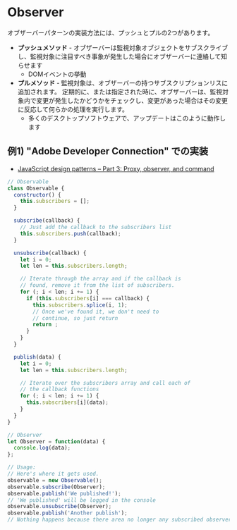 # Observer

オブザーバーパターンの実装方法には、プッシュとプルの2つがあります。 

- __プッシュメソッド__ - オブザーバーは監視対象オブジェクトをサブスクライブし、監視対象に注目すべき事象が発生した場合にオブザーバーに連絡して知らせます
  - DOMイベントの挙動
- __プルメソッド__ - 監視対象は、オブザーバーの持つサブスクリプションリスに追加されます。
定期的に、または指定された時に、オブザーバーは、監視対象内で変更が発生したかどうかをチェックし、変更があった場合はその変更に反応して何らかの処理を実行します。
  - 多くのデスクトップソフトウェアで、アップデートはこのように動作します

## 例1) "Adobe Developer Connection" での実装
- [JavaScript design patterns – Part 3: Proxy, observer, and command](http://www.adobe.com/jp/devnet/html5/articles/javascript-design-patterns-pt3-proxy-observer-command.html)

```js
// Observable
class Observable {
  constructor() {
    this.subscribers = [];
  }

  subscribe(callback) {
    // Just add the callback to the subscribers list
    this.subscribers.push(callback);
  }

  unsubscribe(callback) {
    let i = 0;
    let len = this.subscribers.length;

    // Iterate through the array and if the callback is 
    // found, remove it from the list of subscribers. 
    for (; i < len; i += 1) {
      if (this.subscribers[i] === callback) {
        this.subscribers.splice(i, 1);
        // Once we've found it, we don't need to 
        // continue, so just return 
        return ;
      }
    }
  }

  publish(data) {
    let i = 0;
    let len = this.subscribers.length;

    // Iterate over the subscribers array and call each of 
    // the callback functions 
    for (; i < len; i += 1) {
      this.subscribers[i](data);
    }
  }
}
```

```js
// Observer
let Observer = function(data) {
  console.log(data);
};

// Usage:
// Here's where it gets used.
observable = new Observable();
observable.subscribe(Observer);
observable.publish('We published!');
// 'We published' will be logged in the console 
observable.unsubscribe(Observer);
observable.publish('Another publish');
// Nothing happens because there area no longer any subscribed observers
```
